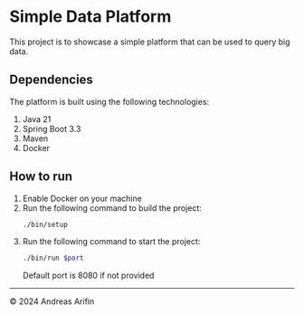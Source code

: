 # Simple Data Platform

This project is to showcase a simple platform that can be used to query big data.

## Dependencies
The platform is built using the following technologies:
1. Java 21
2. Spring Boot 3.3
3. Maven
4. Docker

## How to run
1. Enable Docker on your machine
2. Run the following command to build the project:
    ```bash
    ./bin/setup
    ```
3. Run the following command to start the project:
    ```bash
    ./bin/run $port
    ```
   Default port is 8080 if not provided

---
&copy; 2024 Andreas Arifin
